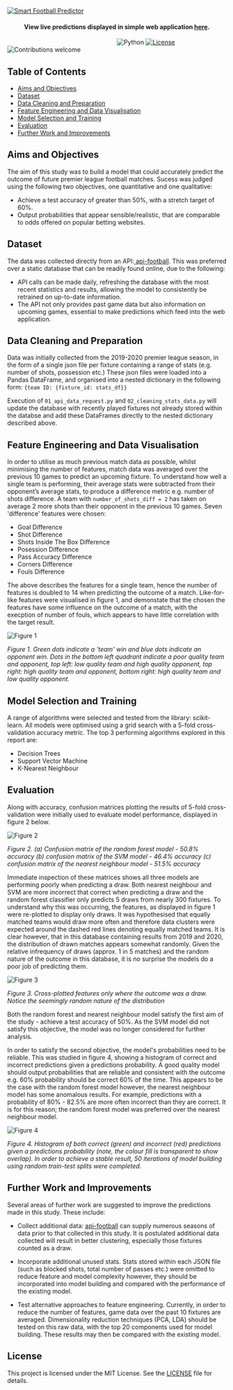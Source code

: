 
<a href="http://matthaythornthwaite.pythonanywhere.com/"><img src="https://raw.githubusercontent.com/mhaythornthwaite/Football_Prediction_Project/master/web_server/static/images/Smart_Football_Predictor_Github_Logo_v2.png" alt="Smart Football Predictor" alt="Smart Football Predictor"></a>

<h4 align="center">View live predictions displayed in simple web application <a href="http://matthaythornthwaite.pythonanywhere.com/" target="_blank">here</a>.
</h4>

&nbsp;&nbsp;&nbsp;&nbsp;&nbsp;&nbsp;&nbsp;&nbsp;&nbsp;&nbsp;&nbsp;&nbsp;&nbsp;&nbsp;&nbsp;&nbsp;&nbsp;&nbsp;&nbsp;&nbsp;&nbsp;&nbsp;&nbsp;&nbsp;&nbsp;&nbsp;&nbsp;&nbsp;&nbsp;&nbsp;&nbsp;&nbsp;&nbsp;&nbsp;&nbsp;&nbsp;&nbsp;&nbsp;&nbsp;&nbsp;&nbsp;&nbsp;&nbsp;&nbsp;&nbsp;&nbsp;&nbsp;&nbsp;&nbsp;&nbsp;&nbsp;&nbsp;&nbsp;&nbsp;&nbsp;&nbsp;&nbsp;&nbsp;&nbsp;&nbsp;&nbsp;&nbsp;&nbsp;
![Python](https://img.shields.io/badge/python-v3.7+-blue.svg)
[![License](https://img.shields.io/badge/license-MIT-green.svg)](https://opensource.org/licenses/MIT)
![Contributions welcome](https://img.shields.io/badge/contributions-welcome-orange.svg)


## Table of Contents

<!--ts-->
* [Aims and Objectives](#Aims-and-Objectives)
* [Dataset](#Dataset)
* [Data Cleaning and Preparation](#Data-Cleaning-and-Preparation)
* [Feature Engineering and Data Visualisation](#Feature-Engineering-and-Data-Visualisation)
* [Model Selection and Training](#Model-Selection-and-Training)
* [Evaluation](#Evaluation)
* [Further Work and Improvements](#Further-Work-and-Improvements)
<!--te-->


## Aims and Objectives

The aim of this study was to build a model that could accurately predict the outcome of future premier league football matches. Sucess was judged using the following two objectives, one quantitative and one qualitative:

- Achieve a test accuracy of greater than 50%, with a stretch target of 60%.
- Output probabilities that appear sensible/realistic, that are comparable to odds offered on popular betting websites.


## Dataset

The data was collected directly from an API:<a href="https://www.api-football.com/" target="_blank"> api-football</a>. This was preferred over a static database that can be readily found online, due to the following:

- API calls can be made daily, refreshing the database with the most recent statistics and results, allowing the model to consistently be retrained on up-to-date information.
- The API not only provides past game data but also information on upcoming games, essential to make predictions which feed into the web application.


## Data Cleaning and Preparation

Data was initially collected from the 2019-2020 premier league season, in the form of a single json file per fixture containing a range of stats (e.g. number of shots, possession etc.) These json files were loaded into a Pandas DataFrame, and organised into a nested dictionary in the following form: `{team ID: {fixture_id: stats_df}}` 

Execution of `01_api_data_request.py` and `02_cleaning_stats_data.py` will update the database with recently played fixtures not already stored within the databse and add these DataFrames directly to the nested dictionary described above. 

## Feature Engineering and Data Visualisation

In order to utilise as much previous match data as possible, whilst minimising the number of features, match data was averaged over the previous 10 games to predict an upcoming fixture. To understand how well a single team is performing, their average stats were subtracted from their opponent’s average stats, to produce a difference metric e.g. number of shots difference. A team with `number_of_shots_diff = 2` has taken on average 2 more shots than their opponent in the previous 10 games. Seven 'difference' features were chosen:

- Goal Difference
- Shot Difference
- Shots Inside The Box Difference
- Posession Difference
- Pass Accuracy Difference
- Corners Difference
- Fouls Difference

The above describes the features for a single team, hence the number of features is doubled to 14 when predicting the outcome of a match. Like-for-like features were visualised in figure 1, and demonstate that the chosen the features have some influence on the outcome of a match, with the execption of number of fouls, which appears to have little correlation with the target result.

<img src="https://raw.githubusercontent.com/mhaythornthwaite/Football_Prediction_Project/master/figures/average_10_games_team_target_result.png" alt="Figure 1">

<em>Figure 1. Green dots indicate a 'team' win and blue dots indicate an opponent win. Dots in the bottom left quadrant indicate a poor quality team and opponent, top left: low quality team and high quality opponent, top right: high quality team and opponent, bottom right: high quality team and low quality opponent.</em>


## Model Selection and Training

A range of algorithms were selected and tested from the library: scikit-learn. All models were optimised using a grid search with a 5-fold cross-validation accuracy metric. The top 3 performing algorithms explored in this report are:
- Decision Trees
- Support Vector Machine
- K-Nearest Neighbour


## Evaluation

Along with accuracy, confusion matrices plotting the results of 5-fold cross-validation were initially used to evaluate model performance, displayed in figure 2 below.

<img src="https://raw.githubusercontent.com/mhaythornthwaite/Football_Prediction_Project/master/figures/all_conf_matrix.PNG" alt="Figure 2">

<em>Figure 2. (a) Confusion matrix of the random forest model - 50.8% accuracy (b) confusion matrix of the SVM model - 46.4% accuracy (c) confusion matrix of the nearest neighbour model - 51.5% accuracy</em>

Immediate inspection of these matrices shows all three models are performing poorly when predicting a draw. Both nearest neighbour and SVM are more incorrect that correct when predicting a draw and the random forest classifier only predicts 5 draws from nearly 300 fixtures. To understand why this was occurring, the features, as displayed in figure 1 were re-plotted to display only draws. It was hypothesised that equally matched teams would draw more often and therefore data clusters were expected around the dashed red lines denoting equally matched teams. It is clear however, that in this database containing results from 2019 and 2020, the distribution of drawn matches appears somewhat randomly. Given the relative infrequency of draws (approx. 1 in 5 matches) and the random nature of the outcome in this database, it is no surprise the models do a poor job of predicting them.

<img src="https://raw.githubusercontent.com/mhaythornthwaite/Football_Prediction_Project/master/figures/average_10_games_only_draws.png" alt="Figure 3">

<em>Figure 3. Cross-plotted features only where the outcome was a draw. Notice the seemingly random nature of the distribution</em>

Both the random forest and nearest neighbour model satisfy the first aim of the study - achieve a test accuracy of 50%. As the SVM model did not satisfy this objective, the model was no longer considered for further analysis. 

In order to satisfy the second objective, the model's probabilities need to be reliable. This was studied in figure 4, showing a histogram of correct and incorrect predictions given a predictions probability. A good quality model should output probabilities that are reliable and consistent with the outcome e.g. 60% probability should be correct 60% of the time. This appears to be the case with the random forest model however, the nearest neighbour model has some anomalous results. For example, predictions with a probability of 80% - 82.5% are more often incorrect than they are correct. It is for this reason; the random forest model was preferred over the nearest neighbour model.

<img src="https://raw.githubusercontent.com/mhaythornthwaite/Football_Prediction_Project/master/figures/pred_probability_rf_knn.PNG" alt="Figure 4">

<em>Figure 4. Histogram of both correct (green) and incorrect (red) predictions given a predictions probability (note, the colour fill is transparent to show overlap). In order to achieve a stable result, 50 iterations of model building using random train-test splits were completed. </em>



## Further Work and Improvements

Several areas of further work are suggested to improve the predictions made in this study. These include:

- Collect additional data: <a href="https://www.api-football.com/" target="_blank"> api-football</a> can supply numerous seasons of data prior to that collected in this study. It is postulated additional data collected will result in better clustering, especially those fixtures counted as a draw.

- Incorporate additional unused stats. Stats stored within each JSON file (such as blocked shots, total number of passes etc.) were omitted to reduce feature and model complexity however, they should be incorporated into model building and compared with the performance of the existing model.

- Test alternative approaches to feature engineering. Currently, in order to reduce the number of features, game data over the past 10 fixtures are averaged. Dimensionality reduction techniques (PCA, LDA) should be tested on this raw data, with the top 20 components used for model building. These results may then be compared with the existing model.


## License

This project is licensed under the MIT License. See the [LICENSE](LICENSE) file for details. 

